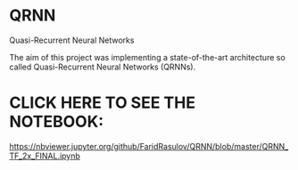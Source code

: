 # QRNN
Quasi-Recurrent Neural Networks

The aim of this project was implementing a state-of-the-art architecture so called Quasi-Recurrent Neural Networks (QRNNs).

# CLICK HERE TO SEE THE NOTEBOOK:
https://nbviewer.jupyter.org/github/FaridRasulov/QRNN/blob/master/QRNN_TF_2x_FINAL.ipynb
